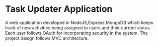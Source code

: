 # Task Updater Application
A web application developed in NodeJS,Express,MongoDB which keeps track of new activities being assigned to users and their current status. Each user follows OAuth for incorporating security in the system. The project design follows MVC architecture.
